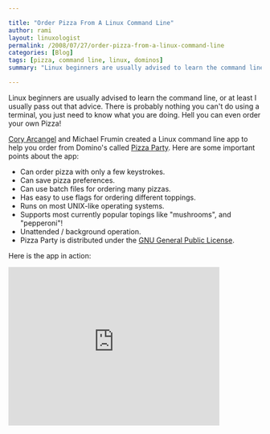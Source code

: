 ```yaml
---

title: "Order Pizza From A Linux Command Line"
author: rami
layout: linuxologist
permalink: /2008/07/27/order-pizza-from-a-linux-command-line
categories: [Blog]
tags: [pizza, command line, linux, dominos]
summary: "Linux beginners are usually advised to learn the command line, or at least I usually pass out that advice. There is probably nothing you can't do using a terminal, you just need to know what you are doing. Hell you can even order your own Pizza!"

---
```


Linux beginners are usually advised to learn the command line, or at least I usually pass out that advice. There is probably nothing you can't do using a terminal, you just need to know what you are doing. Hell you can even order your own Pizza!

[Cory Arcangel](http://www.beigerecords.com/cory/) and Michael Frumin created a Linux command line app to help you order from Domino's called [Pizza Party](http://www.beigerecords.com/cory/pizza_party/). Here are some important points about the app:

* Can order pizza with only a few keystrokes.
* Can save pizza preferences.
* Can use batch files for ordering many pizzas.
* Has easy to use flags for ordering different toppings.
* Runs on most UNIX-like operating systems.
* Supports most currently popular topings like "mushrooms", and "pepperoni"!
* Unattended / background operation.
* Pizza Party is distributed under the [GNU General Public License](http://www.gnu.org/copyleft/gpl.html).

Here is the app in action:

<iframe width="420" height="315" src="https://www.youtube.com/embed/x7pPajOvQGo" frameborder="0" allowfullscreen></iframe>

